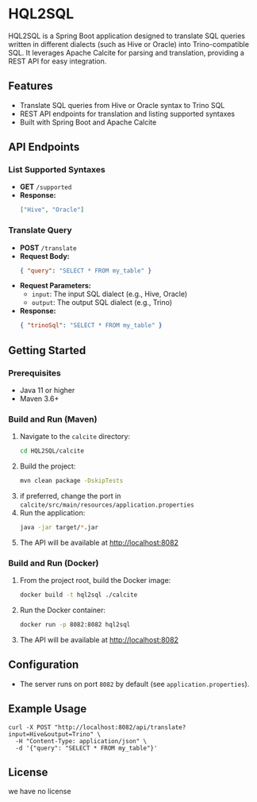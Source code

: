 # HQL2SQL

HQL2SQL is a Spring Boot application designed to translate SQL queries written in different dialects (such as Hive or Oracle) into Trino-compatible SQL. It leverages Apache Calcite for parsing and translation, providing a REST API for easy integration.

## Features
- Translate SQL queries from Hive or Oracle syntax to Trino SQL
- REST API endpoints for translation and listing supported syntaxes
- Built with Spring Boot and Apache Calcite

## API Endpoints

### List Supported Syntaxes
- **GET** `/supported`
- **Response:**
  ```json
  ["Hive", "Oracle"]
  ```

### Translate Query
- **POST** `/translate`
- **Request Body:**
  ```json
  { "query": "SELECT * FROM my_table" }
  ```
- **Request Parameters:**
  - `input`: The input SQL dialect (e.g., Hive, Oracle)
  - `output`: The output SQL dialect (e.g., Trino)
- **Response:**
  ```json
  { "trinoSql": "SELECT * FROM my_table" }
  ```

## Getting Started

### Prerequisites
- Java 11 or higher
- Maven 3.6+

### Build and Run (Maven)
1. Navigate to the `calcite` directory:
   ```sh
   cd HQL2SQL/calcite
   ```
2. Build the project:
   ```sh
   mvn clean package -DskipTests
   ```
3. if preferred, change the port in `calcite/src/main/resources/application.properties`
4. Run the application:
   ```sh
   java -jar target/*.jar
   ```
5. The API will be available at [http://localhost:8082](http://localhost:8082)

### Build and Run (Docker)
1. From the project root, build the Docker image:
   ```sh
   docker build -t hql2sql ./calcite
   ```
2. Run the Docker container:
   ```sh
   docker run -p 8082:8082 hql2sql
   ```
3. The API will be available at [http://localhost:8082](http://localhost:8082)

## Configuration
- The server runs on port `8082` by default (see `application.properties`).

## Example Usage
```
curl -X POST "http://localhost:8082/api/translate?input=Hive&output=Trino" \
  -H "Content-Type: application/json" \
  -d '{"query": "SELECT * FROM my_table"}'
```

## License
we have no license

